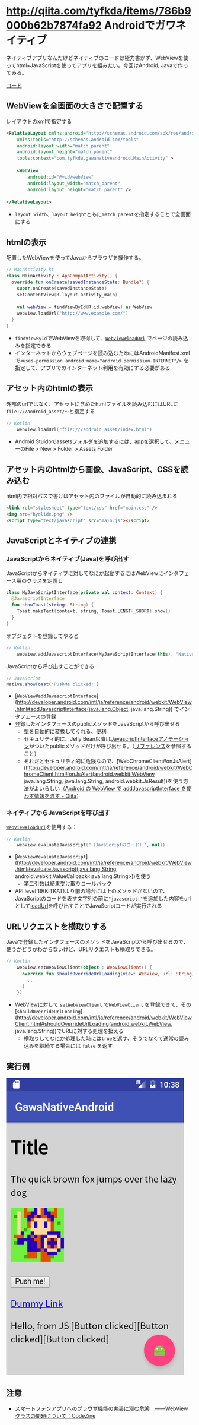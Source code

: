 http://qiita.com/tyfkda/items/786b9000b62b7874fa92
Androidでガワネイティブ
=====================

ネイティブアプリなんだけどネイティブのコードは極力書かず、WebViewを使ってhtml+JavaScriptを使ってアプリを組みたい。今回はAndroid, Javaで作ってみる。

[コード](https://github.com/tyfkda/GawaNativeAndroid)

## WebViewを全画面の大きさで配置する
レイアウトのxmlで指定する

```xml
<RelativeLayout xmlns:android="http://schemas.android.com/apk/res/android"
    xmlns:tools="http://schemas.android.com/tools"
    android:layout_width="match_parent"
    android:layout_height="match_parent"
    tools:context="com.tyfkda.gawanativeandroid.MainActivity" >

    <WebView
        android:id="@+id/webView"
        android:layout_width="match_parent"
        android:layout_height="match_parent" />

</RelativeLayout>
```

* `layout_width`、`layout_height`ともに`match_parent`を指定することで全画面にする

## htmlの表示

配置したWebViewを使ってJavaからブラウザを操作する。

```kotlin
// MainActivity.kt
class MainActivity : AppCompatActivity() {
  override fun onCreate(savedInstanceState: Bundle?) {
    super.onCreate(savedInstanceState)
    setContentView(R.layout.activity_main)

    val webView = findViewById(R.id.webView) as WebView
    webView.loadUrl("http://www.example.com/")
  }
}
```

* `findViewById`でWebViewを取得して、[`WebView#loadUrl`](http://developer.android.com/intl/ja/reference/android/webkit/WebView.html#loadUrl(java.lang.String))
  でページの読み込みを指定できる
* インターネットからウェブページを読み込むためにはAndroidManifest.xmlで`<uses-permission android:name="android.permission.INTERNET"/>`
  を指定して、アプリでのインターネット利用を有効にする必要がある

## アセット内のhtmlの表示
外部のurlではなく、アセットに含めたhtmlファイルを読み込むにはURLに`file:///android_asset/〜`と指定する

```kotlin
// Kotlin
    webView.loadUrl("file:///android_asset/index.html")
```

  * Android Stuidoでassetsフォルダを追加するには、appを選択して、メニューのFile > New > Folder > Assets Folder

## アセット内のhtmlから画像、JavaScript、CSSを読み込む
html内で相対パスで書けばアセット内のファイルが自動的に読み込まれる

```html
<link rel="stylesheet" type="text/css" href="main.css" />
<img src="hydlide.png" />
<script type="text/javascript" src="main.js"></script>
```

## JavaScriptとネイティブの連携
### JavaScriptからネイティブ(Java)を呼び出す
JavaScriptからネイティブに対してなにか起動するにはWebViewにインタフェース用のクラスを定義し

```kotlin
class MyJavaScriptInterface(private val context: Context) {
  @JavascriptInterface
  fun showToast(string: String) {
    Toast.makeText(context, string, Toast.LENGTH_SHORT).show()
  }
}
```

オブジェクトを登録してやると

```kotlin
// Kotlin
    webView.addJavascriptInterface(MyJavaScriptInterface(this), "Native")
```

JavaScriptから呼び出すことができる：

```js
// JavaScript
Native.showToast('PushMe clicked!')
```

* [`WebView#addJavascriptInterface`](http://developer.android.com/intl/ja/reference/android/webkit/WebView.html#addJavascriptInterface(java.lang.Object, java.lang.String))
  でインタフェースの登録
* 登録したインタフェースのpublicメソッドをJavaScriptから呼び出せる
  * 型を自動的に変換してくれる、便利
  * セキュリティ的に、Jelly Bean以降は[JavascriptInterfaceアノテーション](http://developer.android.com/intl/ja/reference/android/webkit/JavascriptInterface.html)がついたpublicメソッドだけが呼び出せる。（[リファレンス](http://developer.android.com/intl/ja/reference/android/webkit/JavascriptInterface.html)を参照すること）
  * それだとセキュリティ的に危険なので、[WebChromeClient#onJsAlert](http://developer.android.com/intl/ja/reference/android/webkit/WebChromeClient.html#onJsAlert(android.webkit.WebView, java.lang.String, java.lang.String, android.webkit.JsResult))を使う方法がよいらしい（[Android の WebView で addJavascriptInterface を使わず情報を渡す - Qiita](http://qiita.com/ka_/items/f8dcde7893f3a029f151)）

### ネイティブからJavaScriptを呼び出す
[`WebView#loadUrl`](http://developer.android.com/intl/ja/reference/android/webkit/WebView.html#loadUrl(java.lang.String))を使用する：

```kotlin
// Kotlin
    webView.evaluateJavascript("（JavaScriptのコード）", null)
```

* [`WebView#evaluateJavascript`](http://developer.android.com/intl/ja/reference/android/webkit/WebView.html#evaluateJavascript(java.lang.String, android.webkit.ValueCallback<java.lang.String>))を使う
  * 第二引数は結果受け取りコールバック
* API level 19(KITKAT)より前の場合には上のメソッドがないので、JavaScriptのコードを表す文字列の前に`"javascript:"`を追加した内容をurlとして[loadUrl](http://developer.android.com/intl/ja/reference/android/webkit/WebView.html#loadUrl(java.lang.String))を呼び出すことでJavaScriptコードが実行される

## URLリクエストを横取りする
Javaで登録したインタフェースのメソッドをJavaScriptから呼び出せるので、使うかどうかわからないけど、URLリクエストも横取りできる。

```kotlin
// Kotlin
    webView.setWebViewClient(object : WebViewClient() {
      override fun shouldOverrideUrlLoading(view: WebView, url: String): Boolean {
        ...
      }
    })
```

* WebViewに対して [`setWebViewClient`](http://developer.android.com/intl/ja/reference/android/webkit/WebView.html#setWebViewClient(android.webkit.WebViewClient))
  で[`WebViewClient`](http://developer.android.com/intl/ja/reference/android/webkit/WebViewClient.html)
  を登録できて、その[`shouldOverrideUrlLoading`](http://developer.android.com/intl/ja/reference/android/webkit/WebViewClient.html#shouldOverrideUrlLoading(android.webkit.WebView, java.lang.String))でURLに対する処理を扱える
  * 横取りしてなにか処理した時には`true`を返す、そうでなくて通常の読み込みを継続する場合には `false` を返す


## 実行例

![スクリーンショット](ss.png)

## 注意
* [スマートフォンアプリへのブラウザ機能の実装に潜む危険　――WebViewクラスの問題について：CodeZine](http://codezine.jp/article/detail/6618)
